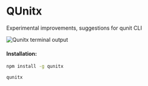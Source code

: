 # QUnitx

Experimental improvements, suggestions for qunit CLI

![Qunitx terminal output](https://github.com/izelnakri/qunitx/tree/main/docs/qunitx-help-stdout.png)

#### Installation:

```sh
npm install -g qunitx

qunitx
```
